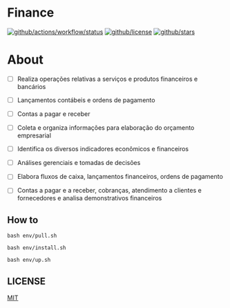 # Finance

[![github/actions/workflow/status](https://img.shields.io/github/actions/workflow/status/brtmvdl/finance/github-release.yml?label=release)](https://img.shields.io/github/actions/workflow/status/brtmvdl/finance/github-release.yml) [![github/license](https://img.shields.io/github/license/brtmvdl/finance)](https://img.shields.io/github/license/brtmvdl/finance) [![github/stars](https://img.shields.io/github/stars/brtmvdl/finance?style=social)](https://img.shields.io/github/stars/brtmvdl/antify?style=social)

# About

- [ ] Realiza operações relativas a serviços e produtos financeiros e bancários

- [ ] Lançamentos contábeis e ordens de pagamento

- [ ] Contas a pagar e receber

- [ ] Coleta e organiza informações para elaboração do orçamento empresarial

- [ ] Identifica os diversos indicadores econômicos e financeiros

- [ ] Análises gerenciais e tomadas de decisões

- [ ] Elabora fluxos de caixa, lançamentos financeiros, ordens de pagamento

- [ ] Contas a pagar e a receber, cobranças, atendimento a clientes e fornecedores e analisa demonstrativos financeiros

## How to

```
bash env/pull.sh

bash env/install.sh

bash env/up.sh
```

## LICENSE

[MIT](./LICENSE)
